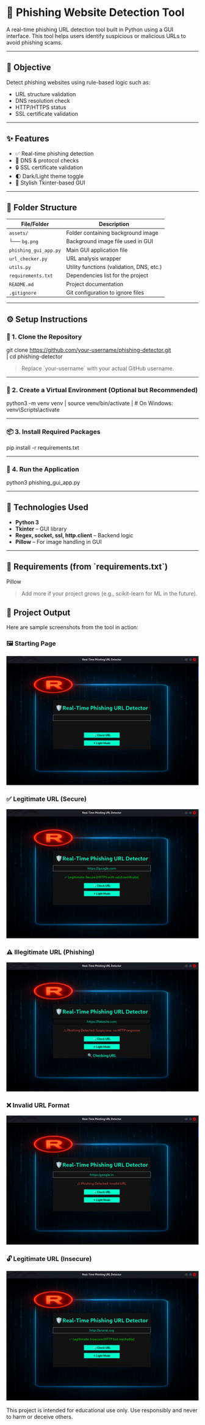 # 🔐 Phishing Website Detection Tool

A real-time phishing URL detection tool built in Python using a GUI interface. This tool helps users identify suspicious or malicious URLs to avoid phishing scams.

---

## 🎯 Objective

Detect phishing websites using rule-based logic such as:

- URL structure validation 
- DNS resolution check 
- HTTP/HTTPS status 
- SSL certificate validation 

---

## ✨ Features

- ✅ Real-time phishing detection
- 📡 DNS & protocol checks
- 🔒 SSL certificate validation
- 🌓 Dark/Light theme toggle
- 🎨 Stylish Tkinter-based GUI

---
## 📁 Folder Structure

| File/Folder            | Description                            |
|------------------------|----------------------------------------|
| `assets/`              | Folder containing background image     |
| └── `bg.png`           | Background image file used in GUI      |
| `phishing_gui_app.py`  | Main GUI application file              |
| `url_checker.py`       | URL analysis wrapper                   |
| `utils.py`             | Utility functions (validation, DNS, etc.) |
| `requirements.txt`     | Dependencies list for the project      |
| `README.md`            | Project documentation                  |
| `.gitignore`           | Git configuration to ignore files      |

---

## ⚙️ Setup Instructions

### 🔽 1. Clone the Repository

git clone https://github.com/your-username/phishing-detector.git  
 | cd phishing-detector


> Replace \`your-username\` with your actual GitHub username.

---

### 🧪 2. Create a Virtual Environment (Optional but Recommended)

python3 -m venv venv | 
 source venv/bin/activate  |  # On Windows: venv\Scripts\activate

---

### 📦 3. Install Required Packages

pip install -r requirements.txt

---

### 🚀 4. Run the Application

python3 phishing_gui_app.py

---

## 🧰 Technologies Used

- **Python 3**
- **Tkinter** – GUI library
- **Regex, socket, ssl, http.client** – Backend logic
- **Pillow** – For image handling in GUI

---

## 📌 Requirements (from \`requirements.txt\`)

Pillow

> Add more if your project grows (e.g., scikit-learn for ML in the future).

## 📸 Project Output

Here are sample screenshots from the tool in action:

### 🖼️ Starting Page
![Startup GUI](output/gui_startup.png)

### ✅ Legitimate URL (Secure)
![Legitimate Secure](output/legitimate_secure.png)

### ⚠️ Illegitimate URL (Phishing)
![Phishing Detected](output/phishing_detected.png)

### ❌ Invalid URL Format
![Invalid URL](output/invalid_url.png)

### 🔓 Legitimate URL (Insecure)
![Legitimate Insecure](output/legitimate_insecure.png)

This project is intended for educational use only.
Use responsibly and never to harm or deceive others.
